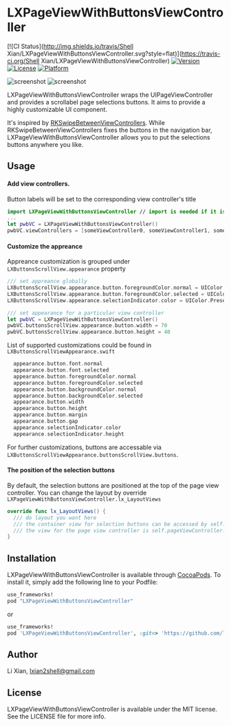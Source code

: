 # LXPageViewWithButtonsViewController

[![CI Status](http://img.shields.io/travis/Shell Xian/LXPageViewWithButtonsViewController.svg?style=flat)](https://travis-ci.org/Shell Xian/LXPageViewWithButtonsViewController)
[![Version](https://img.shields.io/cocoapods/v/LXPageViewWithButtonsViewController.svg?style=flat)](http://cocoapods.org/pods/LXPageViewWithButtonsViewController)
[![License](https://img.shields.io/cocoapods/l/LXPageViewWithButtonsViewController.svg?style=flat)](http://cocoapods.org/pods/LXPageViewWithButtonsViewController)
[![Platform](https://img.shields.io/cocoapods/p/LXPageViewWithButtonsViewController.svg?style=flat)](http://cocoapods.org/pods/LXPageViewWithButtonsViewController)

![screenshot](https://github.com/lxian/LXPageViewWithButtonsViewController/blob/master/screenshot0.png)
![screenshot](https://github.com/lxian/LXPageViewWithButtonsViewController/blob/master/screenshot1.png)

LXPageViewWithButtonsViewController wraps the UIPageViewController and provides a scrollabel page selections buttons. It aims to provide a highly customizable UI component. 

It's inspired by [RKSwipeBetweenViewControllers](https://github.com/cwRichardKim/RKSwipeBetweenViewControllers). While RKSwipeBetweenViewControllers fixes the buttons in the navigation bar, LXPageViewWithButtonsViewController allows you to put the selections buttons anywhere you like.

## Usage
#### Add view controllers. 
Button labels will be set to the corresponding view controller's title
```swift
import LXPageViewWithButtonsViewController // import is needed if it is installed by CocoaPods
...
let pwbVC = LXPageViewWithButtonsViewController()
pwbVC.viewControllers = [someViewController0, someViewController1, someViewController2]
```

#### Customize the appreance
Appreance customization is grouped under `LXButtonsScrollView.appearance` property
```swift
/// set appreance globally
LXButtonsScrollView.appearance.button.foregroundColor.normal = UIColor.Presets.TapLightGray.color
LXButtonsScrollView.appearance.button.foregroundColor.selected = UIColor.Presets.TextBlack.color
LXButtonsScrollView.appearance.selectionIndicator.color = UIColor.Presets.TextBlack.color

/// set appearance for a particular view controller
let pwbVC = LXPageViewWithButtonsViewController()
pwbVC.buttonsScrollView.appearance.button.width = 70
pwbVC.buttonsScrollView.appearance.button.height = 40
```
List of supported customizations could be found in `LXButtonsScrollViewAppearance.swift`
```swift
  appearance.button.font.normal
  appearance.button.font.selected
  appearance.button.foregroundColor.normal
  appearance.button.foregroundColor.selected
  appearance.button.backgroundColor.normal
  appearance.button.backgroundColor.selected
  appearance.button.width
  appearance.button.height
  appearance.button.margin
  appearance.button.gap
  appearance.selectionIndicator.color
  appearance.selectionIndicator.height
```
For further customizations, buttons are accessable via `LXButtonsScrollViewAppearance.buttonsScrollView.buttons`.

#### The position of the selection buttons
By default, the selection buttons are positioned at the top of the page view controller. You can change the layout by override `LXPageViewWithButtonsViewController.lx_LayoutViews`
```swift
override func lx_LayoutViews() {
  /// do layout you want here
  /// the container view for selection buttons can be accessed by self.buttonsScrollView
  /// the view for the page view controller is self.pageViewController.view
}
```

## Installation

LXPageViewWithButtonsViewController is available through [CocoaPods](http://cocoapods.org). To install
it, simply add the following line to your Podfile:

```ruby
use_frameworks!
pod "LXPageViewWithButtonsViewController"
```
or
```ruby
use_frameworks!
pod 'LXPageViewWithButtonsViewController', :git=> 'https://github.com/lxian/LXPageViewWithButtonsViewController.git'
```

## Author

Li Xian, lxian2shell@gmail.com

## License

LXPageViewWithButtonsViewController is available under the MIT license. See the LICENSE file for more info.
